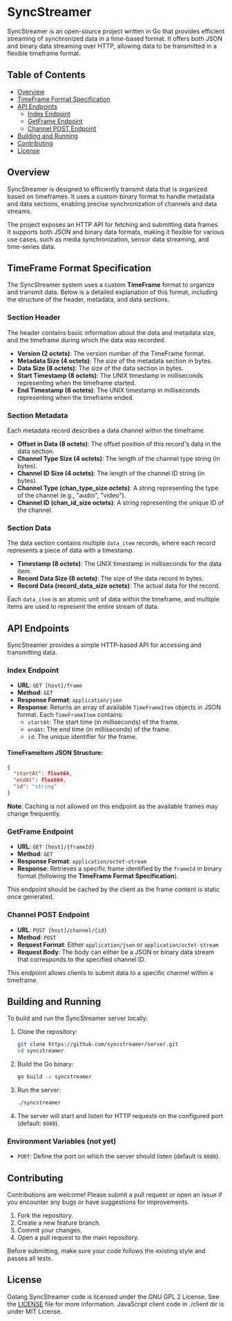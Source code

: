 # SyncStreamer

SyncStreamer is an open-source project written in Go that provides efficient streaming of synchronized data in a time-based format. It offers both JSON and binary data streaming over HTTP, allowing data to be transmitted in a flexible timeframe format.

## Table of Contents
- [Overview](#overview)
- [TimeFrame Format Specification](#timeframe-format-specification)
- [API Endpoints](#api-endpoints)
  - [Index Endpoint](#index-endpoint)
  - [GetFrame Endpoint](#getframe-endpoint)
  - [Channel POST Endpoint](#channel-post-endpoint)
- [Building and Running](#building-and-running)
- [Contributing](#contributing)
- [License](#license)

## Overview

SyncStreamer is designed to efficiently transmit data that is organized based on timeframes. It uses a custom binary format to handle metadata and data sections, enabling precise synchronization of channels and data streams.

The project exposes an HTTP API for fetching and submitting data frames. It supports both JSON and binary data formats, making it flexible for various use cases, such as media synchronization, sensor data streaming, and time-series data.

## TimeFrame Format Specification

The SyncStreamer system uses a custom **TimeFrame** format to organize and transmit data. Below is a detailed explanation of this format, including the structure of the header, metadata, and data sections.

### Section Header

The header contains basic information about the data and metadata size, and the timeframe during which the data was recorded.

- **Version (2 octets)**: The version number of the TimeFrame format.
- **Metadata Size (4 octets)**: The size of the metadata section in bytes.
- **Data Size (8 octets)**: The size of the data section in bytes.
- **Start Timestamp (8 octets)**: The UNIX timestamp in milliseconds representing when the timeframe started.
- **End Timestamp (8 octets)**: The UNIX timestamp in milliseconds representing when the timeframe ended.

### Section Metadata

Each metadata record describes a data channel within the timeframe.

- **Offset in Data (8 octets)**: The offset position of this record's data in the data section.
- **Channel Type Size (4 octets)**: The length of the channel type string (in bytes).
- **Channel ID Size (4 octets)**: The length of the channel ID string (in bytes).
- **Channel Type (chan_type_size octets)**: A string representing the type of the channel (e.g., "audio", "video").
- **Channel ID (chan_id_size octets)**: A string representing the unique ID of the channel.

### Section Data

The data section contains multiple `data_item` records, where each record represents a piece of data with a timestamp.

- **Timestamp (8 octets)**: The UNIX timestamp in milliseconds for the data item.
- **Record Data Size (8 octets)**: The size of the data record in bytes.
- **Record Data (record_data_size octets)**: The actual data for the record.

Each `data_item` is an atomic unit of data within the timeframe, and multiple items are used to represent the entire stream of data.

## API Endpoints

SyncStreamer provides a simple HTTP-based API for accessing and transmitting data.

### Index Endpoint

- **URL**: `GET [host]/frame`
- **Method**: `GET`
- **Response Format**: `application/json`
- **Response**: Returns an array of available `TimeFrameItem` objects in JSON format. Each `TimeFrameItem` contains:
  - `startAt`: The start time (in milliseconds) of the frame.
  - `endAt`: The end time (in milliseconds) of the frame.
  - `id`: The unique identifier for the frame.

#### TimeFrameItem JSON Structure:

```json
{
  "startAt": float64,
  "endAt": float64,
  "id": "string"
}
```

**Note**: Caching is not allowed on this endpoint as the available frames may change frequently.

### GetFrame Endpoint

- **URL**: `GET [host]/{frameId}`
- **Method**: `GET`
- **Response Format**: `application/octet-stream`
- **Response**: Retrieves a specific frame identified by the `frameId` in binary format (following the **TimeFrame Format Specification**).

This endpoint should be cached by the client as the frame content is static once generated.

### Channel POST Endpoint

- **URL**: `POST [host]/channel/{id}`
- **Method**: `POST`
- **Request Format**: Either `application/json` or `application/octet-stream`
- **Request Body**: The body can either be a JSON or binary data stream that corresponds to the specified channel ID.

This endpoint allows clients to submit data to a specific channel within a timeframe.

## Building and Running

To build and run the SyncStreamer server locally:

1. Clone the repository:
   ```sh
   git clone https://github.com/syncstreamer/server.git
   cd syncstreamer
   ```

2. Build the Go binary:
   ```sh
   go build -o syncstreamer
   ```

3. Run the server:
   ```sh
   ./syncstreamer
   ```

4. The server will start and listen for HTTP requests on the configured port (default: `8080`).

### Environment Variables (not yet)

- `PORT`: Define the port on which the server should listen (default is `8080`).

## Contributing

Contributions are welcome! Please submit a pull request or open an issue if you encounter any bugs or have suggestions for improvements.

1. Fork the repository.
2. Create a new feature branch.
3. Commit your changes.
4. Open a pull request to the main repository.

Before submitting, make sure your code follows the existing style and passes all tests.

## License

Golang SyncStreamer code is licensed under the GNU GPL 2 License. See the [LICENSE](LICENSE) file for more information.
JavaScript client code in ./client dir is under MIT License.
